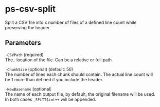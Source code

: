 # ps-csv-split
Split a CSV file into x number of files of a defined line count while preserving the header

## Parameters

`-CSVPath` (required)  
The.. location of the file. Can be a relative or full path.

`-ChunkSize` (optional) (default: 50)  
The number of lines each chunk should contain. The actual line count will be 1 more than defined if you include the header.

`-NewBasename` (optional)  
The name of each output file, by default, the original filename will be used.
In both cases `_SPLIT$int++` will be appended.

